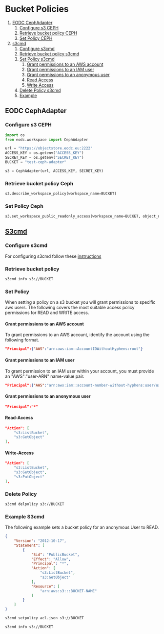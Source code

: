 # Bucket Policies
1. [EODC CephAdapter](#eodc-cephadapter)
    1. [Configure s3 CEPH](#configure-s3-ceph)
    2. [Retrieve bucket policy CEPH](#retrieve-bucket-policy-ceph)
    3. [Set Policy CEPH](#set-policy-ceph)
2. [s3cmd](#s3cmd)
    1. [Configure s3cmd](#configure-s3cmd)
    2. [Retrieve bucket policy s3cmd](#retrieve-bucket-policy-s3cmd)
    3. [Set Policy s3cmd](#set-policy-s3cmd)
        1. [Grant permissions to an AWS account](#grant-permissions-to-an-aws-account)
        2. [Grant permissions to an IAM user](#grant-permissions-to-an-iam-user)
        3. [Grant permissions to an anonymous user](#grant-permissions-to-an-anonymous-user)
        4. [Read Access](#read-access)
        5. [Write Access](#write-access)
    4. [Delete Policy s3cmd](#delete-policy-s3cmd)
    5. [Example](#example-s3cmd)
<!--
3. [boto3](#boto3)
    1. [Configure s3 client](#configure-s3-client)
    2. [Retrieve bucket policy boto3](#retrieve-bucket-policy-boto3)
    3. [Set Policy boto3](#set-policy-boto3)
-->


## EODC CephAdapter

### Configure s3 CEPH

```python
import os
from eodc.workspace import CephAdapter

url = "https://objectstore.eodc.eu:2222"
ACCESS_KEY = os.getenv("ACCESS_KEY")
SECRET_KEY = os.getenv("SECRET_KEY")
BUCKET = "test-ceph-adapter"

s3 = CephAdapter(url, ACCESS_KEY, SECRET_KEY)
```

### Retrieve bucket policy Ceph

```python
s3.describe_workspace_policy(workspace_name=BUCKET)
```

### Set Policy Ceph

```python
s3.set_workspace_public_readonly_access(workspace_name=BUCKET, object_names=['*'])
```


## [S3cmd](https://s3tools.org/s3cmd)

### Configure s3cmd

For configuring s3cmd follow these [instructions](https://git.eodc.eu/eodc/knowledgebase/-/blob/objectstorage/source/EODC_Cloud/Object_storage/s3cmd_basics.md?ref_type=heads)

### Retrieve bucket policy

```sh
s3cmd info s3://BUCKET
```

### Set Policy 

When setting a policy on a s3 bucket you will grant permissions to specific aws users. The following covers the most suitable access policy permissions for READ and WRITE access. 

#### Grant permissions to an AWS account

To grant permissions to an AWS account, identify the account using the following format.

```JSON
"Principal":{"AWS":"arn:aws:iam::AccountIDWithoutHyphens:root"}
```

#### Grant permissions to an IAM user

To grant permission to an IAM user within your account, you must provide an "AWS":"user-ARN" name-value pair.

```JSON
"Principal":{"AWS":"arn:aws:iam::account-number-without-hyphens:user/username"}
```

#### Grant permissions to an anonymous user

```JSON
"Principal":"*"
```

#### Read-Access

```JSON
"Action": [
    "s3:ListBucket",
    "s3:GetObject"
],
```

#### Write-Access

```JSON
"Action": [
    "s3:ListBucket",
    "s3:GetObject",
    "s3:PutObject"
],
```

### Delete Policy

```sh
s3cmd delpolicy s3://BUCKET
```

### Example S3cmd

The following example sets a bucket policy for an anonymous User to READ.

```JSON
{
    "Version": "2012-10-17",
    "Statement": [
        {
            "Sid": "PublicBucket",
            "Effect": "Allow",
            "Principal": "*",
            "Action": [
                "s3:ListBucket",
                "s3:GetObject"
            ],
            "Resource": [
                "arn:aws:s3:::BUCKET-NAME"
            ]
        }
    ]
}
```

```sh
s3cmd setpolicy acl.json s3://BUCKET
```
```sh
s3cmd info s3://BUCKET
```

<!--
## [boto3](https://boto3.amazonaws.com/v1/documentation/api/latest/index.html) <a name="boto3"></a>

### Configure s3 client

```python
import boto3

ACCESS_KEY = os.getenv("ACCESS_KEY")
SECRET_KEY = os.getenv("SECRET_KEY")
REGION_NAME = "US"
ENDPOINT_URL = "https://objectstore.eodc.eu:2222"
BUCKET = "bucket-name"

s3 = boto3.client('s3', aws_access_key_id=ACCESS_KEY, aws_secret_access_key=SECRET_KEY,
                             region_name=REGION_NAME, endpoint_url=ENDPOINT_URL)

```

### Retrieve bucket policy boto3

```python
result = s3.get_bucket_policy(Bucket='BUCKET_NAME')
print(result['Policy'])
```

### Set Policy boto3 

```python
import json

# Create a bucket policy
bucket_name = 'BUCKET_NAME'
bucket_policy = {
    "Version": "2012-10-17",
    "Statement": [
        {
            "Sid": "PublicBucket",
            "Effect": "Allow",
            "Principal": "*",
            "Action": [
                "s3:ListBucket",
                "s3:GetObject"
            ],
            "Resource": [
                "arn:aws:s3:::BUCKET-NAME"
            ]
        }
    ]
}

# Convert the policy from JSON dict to string
bucket_policy = json.dumps(bucket_policy)

s3.put_bucket_policy(Bucket=bucket_name, Policy=bucket_policy)
```




### Set Bucket acl's to Public-Read

```sh
s3cmd setacl s3://bucket --acl-public
```

With this command anyone can list the bucket. It is important to mention that at this stage the downloading of Objects is still prohibited.
If you want to set the Contents to Public as well, you will have to set the Acl for each object individually.

```cmd
s3cmd setacl s3//bucket/object-key --acl-public
```
"""
-->
